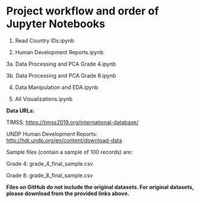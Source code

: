 # Project workflow and order of Jupyter Notebooks

  1. Read Country IDs.ipynb
  
  2. Human Development Reports.ipynb

  3a. Data Processing and PCA Grade 4.ipynb

  3b. Data Processing and PCA Grade 8.ipynb

  4. Data Manipulation and EDA.ipynb
  
  5. All Visualizations.ipynb

**Data URLs:**

TIMSS: https://timss2019.org/international-database/

UNDP Human Development Reports: http://hdr.undp.org/en/content/download-data

Sample files (contain a sample of 100 records) are:

Grade 4: grade_4_final_sample.csv

Grade 8: grade_8_final_sample.csv

**Files on GitHub do not include the original datasets. For original datasets, please download from the provided links above.**
